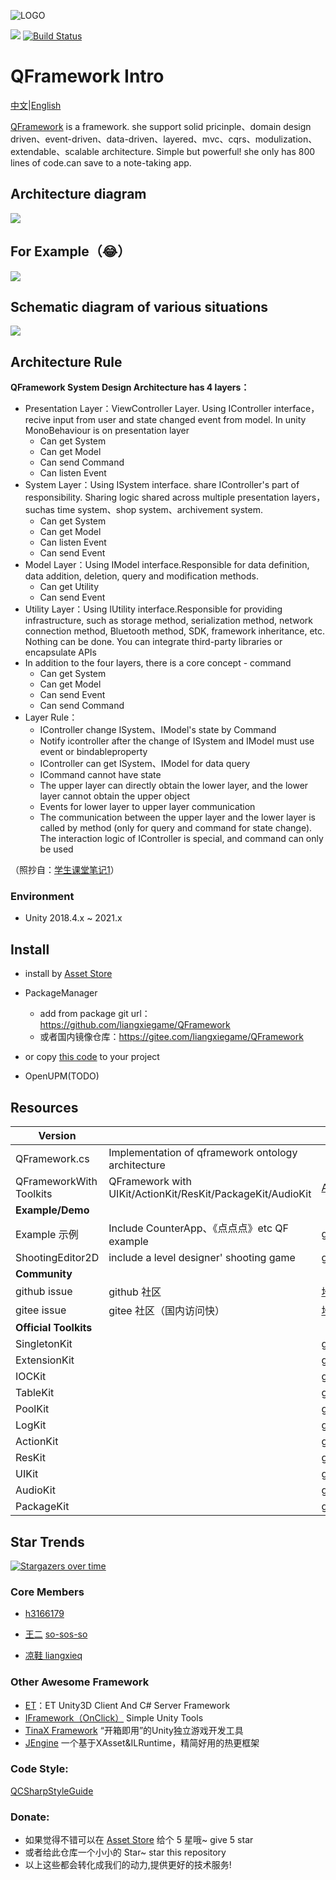 ![LOGO](https://file.liangxiegame.com/67ca2c27-d711-40b2-96f3-d2f6071e3f3c.png)

[![](https://img.shields.io/badge/license-MIT-blue.svg)](https://github.com/liangxiegame/QFramework/blob/master/LICENSE)
[![Build Status](https://travis-ci.org/liangxiegame/QFramework.svg?branch=master)](https://travis-ci.org/liangxiegame/QFramework)


# QFramework Intro

[中文](README)|[English](README_EN.md)

[QFramework](https://github.com/liangxiegame/QFramework)  is a framework. she support solid pricinple、domain design driven、event-driven、data-driven、layered、mvc、cqrs、modulization、extendable、scalable architecture. Simple but powerful! she only has 800 lines of code.can save to a note-taking app. 

## Architecture diagram

![](http://processon.com/chart_image/5c270aa6e4b007ba5d5029dc.png)

## For Example（😂）

![](https://file.liangxiegame.com/5fcdf6d1-0605-4ae6-b4bf-12e661eb2f1e.png)

## Schematic diagram of various situations

![](http://processon.com/chart_image/5cbb1edce4b0bab90960a4f6.png)

## Architecture Rule

**QFramework System Design Architecture has 4 layers：**

* Presentation Layer：ViewController Layer. Using IController interface，recive input from user and state changed event from model. In unity MonoBehaviour is on presentation layer
    * Can get System
    * Can get Model
    * Can send Command
    * Can listen Event
* System Layer：Using ISystem interface. share IController's part of responsibility. Sharing logic shared across multiple presentation layers，suchas time system、shop system、archivement system.
    * Can get System
    * Can get Model
    * Can listen Event
    * Can send Event
* Model Layer：Using IModel interface.Responsible for data definition, data addition, deletion, query and modification methods.
    * Can get Utility
    * Can send Event
* Utility Layer：Using IUtility interface.Responsible for providing infrastructure, such as storage method, serialization method, network connection method, Bluetooth method, SDK, framework inheritance, etc. Nothing can be done. You can integrate third-party libraries or encapsulate APIs
* In addition to the four layers, there is a core concept - command
    * Can get System
    * Can get Model
    * Can send Event
    * Can send Command
* Layer Rule：
    * IController change ISystem、IModel's state by Command
    * Notify icontroller after the change of ISystem and IModel must use event or bindableproperty
    * IController can get ISystem、IModel for data query
    * ICommand cannot have state
    * The upper layer can directly obtain the lower layer, and the lower layer cannot obtain the upper object
    * Events for lower layer to upper layer communication
    * The communication between the upper layer and the lower layer is called by method (only for query and command for state change). The interaction logic of IController is special, and command can only be used

（照抄自：[学生课堂笔记1](https://github.com/Haogehaojiu/FrameworkDesign)）

### Environment

* Unity 2018.4.x ~ 2021.x

## Install

* install by [Asset Store](http://u3d.as/SJ9) 
* PackageManager
    * add from package git url：https://github.com/liangxiegame/QFramework 
    * 或者国内镜像仓库：https://gitee.com/liangxiegame/QFramework

* or copy [this code](QFramework.cs) to your project
* OpenUPM(TODO)

## Resources

| **Version**             |                                                             |                                                              |
| ----------------------- | ----------------------------------------------------------- | ------------------------------------------------------------ |
| QFramework.cs           | Implementation of qframework ontology architecture          |                                                              |
| QFrameworkWith Toolkits | QFramework  with UIKit/ActionKit/ResKit/PackageKit/AudioKit | [AssetStore](http://u3d.as/SJ9)                              |
| **Example/Demo**        |                                                             |                                                              |
| Example 示例            | Include  CounterApp、《点点点》etc QF example               | [github](https://github.com/liangxiegame/QFramework.Example)\|[gitee](https://gitee.com/liangxiegame/QFramework.Example) |
| ShootingEditor2D        | include a level designer' shooting game                     | [github](https://github.com/liangxiegame/ShootingEditor2D)\|[gitee](https://gitee.com/liangxiegame/ShootingEditor2D) |
| **Community**           |                                                             |                                                              |
| github issue            | github 社区                                                 | [地址](https://github.com/liangxiegame/QFramework/issues/new) |
| gitee issue             | gitee 社区（国内访问快）                                    | [地址](https://gitee.com/liangxiegame/QFramework/issues)     |                                                           |
| **Official Toolkits**   |                                                             |                                                              |
| SingletonKit            |                                                             | [github](https://github.com/liangxiegame/SingletonKit)\|[gitee](https://gitee.com/liangxiegame/SingletonKit) |
| ExtensionKit            |                                                             | [github](https://github.com/liangxiegame/ExtensionKit)\|[gitee](https://gitee.com/liangxiegame/ExtensionKit) |
| IOCKit                  |                                                             | [github](https://github.com/liangxiegame/IOCKit)\|[gitee](https://gitee.com/liangxiegame/IOCKit) |
| TableKit                |                                                             | [github](https://github.com/liangxiegame/TableKit)\|[gitee](https://gitee.com/liangxiegame/TableKit) |
| PoolKit                 |                                                             | [github](https://github.com/liangxiegame/PoolKit)\|[gitee](https://gitee.com/liangxiegame/PoolKit) |
| LogKit                  |                                                             | [github](https://github.com/liangxiegame/LogKit)\|[gitee](https://gitee.com/liangxiegame/LogKit) |
| ActionKit               |                                                             | [github](https://github.com/liangxiegame/ActionKit)\|[gitee](https://gitee.com/liangxiegame/ActionKit) |
| ResKit                  |                                                             | [github](https://github.com/liangxiegame/ResKit)\|[gitee](https://gitee.com/liangxiegame/ResKit) |
| UIKit                   |                                                             | [github](https://github.com/liangxiegame/UIKit)\|[gitee](https://gitee.com/liangxiegame/UIKit) |
| AudioKit                |                                                             | [github](https://github.com/liangxiegame/AudioKit)\|[gitee](https://gitee.com/liangxiegame/AudioKit) |
| PackageKit              |                                                             | [github](https://github.com/liangxiegame/PackageKit)\|[gitee](https://gitee.com/liangxiegame/PackageKit) |



## Star Trends

[![Stargazers over time](https://starchart.cc/liangxiegame/QFramework.svg)](https://starchart.cc/liangxiegame/QFramework)

### Core Members

* [h3166179](https://github.com/h3166179)
* [王二](https://github.com/so-sos-so) [so-sos-so](https://github.com/so-sos-so)

* [凉鞋 liangxieq](https://github.com/liangxieq)




### Other Awesome Framework

- [ET](https://github.com/egametang/ET)：ET Unity3D Client And C# Server Framework
- [IFramework（OnClick）](https://github.com/OnClick9927/IFramework) Simple Unity Tools
- [TinaX Framework](https://tinax.corala.space/) “开箱即用”的Unity独立游戏开发工具
- [JEngine](https://github.com/JasonXuDeveloper/JEngine)  一个基于XAsset&ILRuntime，精简好用的热更框架

### Code Style:

[QCSharpStyleGuide](https://github.com/liangxiegame/QCSharpStyleGuide)


### Donate:

* 如果觉得不错可以在 [Asset Store](http://u3d.as/SJ9) 给个 5 星哦~ give 5 star
* 或者给此仓库一个小小的  Star~ star this repository
* 以上这些都会转化成我们的动力,提供更好的技术服务! 